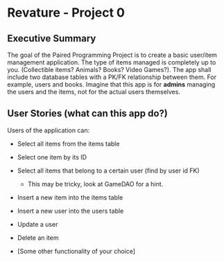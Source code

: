 # Revature - Project 0

## Executive Summary

The goal of the Paired Programming Project is to create a basic 
user/item management application. The type of items managed is 
completely up to you. (Collectible items? Animals? Books? Video 
Games?). The app shall include two database tables with a PK/FK 
relationship between them. For example, users and books. 
Imagine that this app is for **admins** managing the users 
and the items, not for the actual users themselves.

## User Stories (what can this app do?)

Users of the application can:

- Select all items from the items table

- Select one item by its ID

- Select all items that belong to a certain user (find by user id FK)

  - This may be tricky, look at GameDAO for a hint.

- Insert a new item into the items table

- Insert a new user into the users table

- Update a user

- Delete an item

- [Some other functionality of your choice]
